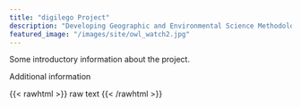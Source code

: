 ```yaml
---
title: "digilego Project"
description: "Developing Geographic and Environmental Science Methodology Teaching Resources"
featured_image: "/images/site/owl_watch2.jpg"
---
```


Some introductory information about the project.

Additional information

{{< rawhtml >}} raw text {{< /rawhtml >}}
